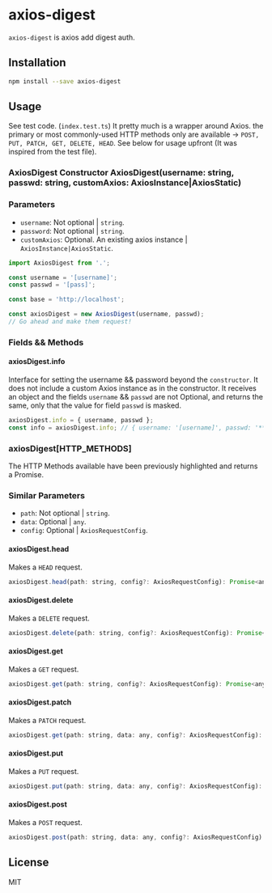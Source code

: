 # axios-digest

`axios-digest` is axios add digest auth.

## Installation

```sh
npm install --save axios-digest
```

## Usage

See test code. (`index.test.ts`)
It pretty much is a wrapper around Axios. the primary or most commonly-used HTTP methods only are available -> `POST, PUT, PATCH, GET, DELETE, HEAD`. See below for usage upfront (It was inspired from the test file).

### AxiosDigest Constructor AxiosDigest(username: string, passwd: string, customAxios: AxiosInstance|AxiosStatic)

### Parameters

-   `username`: Not optional | `string`.
-   `password`: Not optional | `string`.
-   `customAxios`: Optional. An existing axios instance | `AxiosInstance|AxiosStatic`.

```js
import AxiosDigest from '.';

const username = '[username]';
const passwd = '[pass]';

const base = 'http://localhost';

const axiosDigest = new AxiosDigest(username, passwd);
// Go ahead and make them request!
```

### Fields && Methods

#### axiosDigest.info

Interface for setting the username && password beyond the `constructor`. It does not include a custom Axios instance as in the constructor.
It receives an object and the fields `username` && `passwd` are not Optional, and returns the same, only that the value for field `passwd` is masked.

```js
axiosDigest.info = { username, passwd };
const info = axiosDigest.info; // { username: '[username]', passwd: '***' }
```

### axiosDigest[HTTP_METHODS]

The HTTP Methods available have been previously highlighted and returns a Promise<any>.

### Similar Parameters

-   `path`: Not optional | `string`.
-   `data`: Optional | `any`.
-   `config`: Optional | `AxiosRequestConfig`.

#### axiosDigest.head

Makes a `HEAD` request.

```js
axiosDigest.head(path: string, config?: AxiosRequestConfig): Promise<any>;
```

#### axiosDigest.delete

Makes a `DELETE` request.

```js
axiosDigest.delete(path: string, config?: AxiosRequestConfig): Promise<any>;
```

#### axiosDigest.get

Makes a `GET` request.

```js
axiosDigest.get(path: string, config?: AxiosRequestConfig): Promise<any>;
```

#### axiosDigest.patch

Makes a `PATCH` request.

```js
axiosDigest.get(path: string, data: any, config?: AxiosRequestConfig): Promise<any>;
```

#### axiosDigest.put

Makes a `PUT` request.

```js
axiosDigest.put(path: string, data: any, config?: AxiosRequestConfig): Promise<any>;
```

#### axiosDigest.post

Makes a `POST` request.

```js
axiosDigest.post(path: string, data: any, config?: AxiosRequestConfig): Promise<any>;
```

## License

MIT

